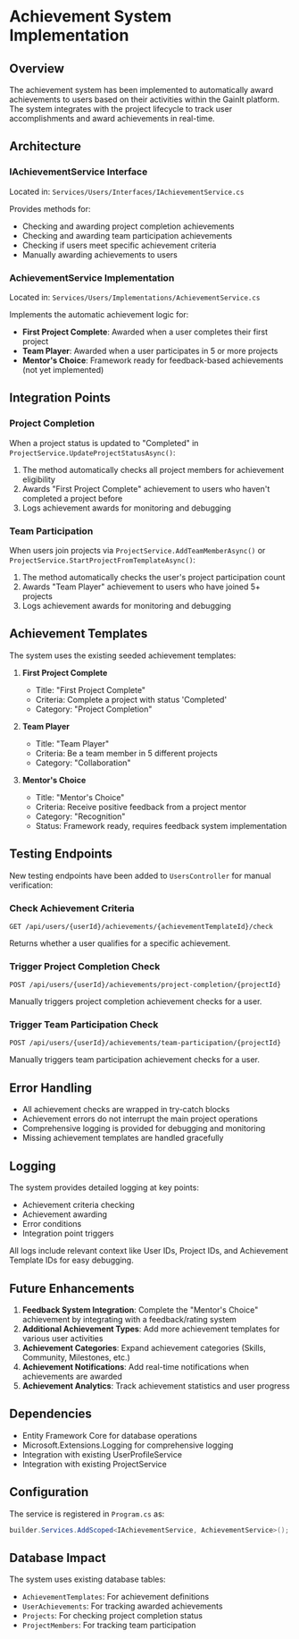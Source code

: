 # Achievement System Implementation

## Overview
The achievement system has been implemented to automatically award achievements to users based on their activities within the GainIt platform. The system integrates with the project lifecycle to track user accomplishments and award achievements in real-time.

## Architecture

### IAchievementService Interface
Located in: `Services/Users/Interfaces/IAchievementService.cs`

Provides methods for:
- Checking and awarding project completion achievements
- Checking and awarding team participation achievements  
- Checking if users meet specific achievement criteria
- Manually awarding achievements to users

### AchievementService Implementation
Located in: `Services/Users/Implementations/AchievementService.cs`

Implements the automatic achievement logic for:
- **First Project Complete**: Awarded when a user completes their first project
- **Team Player**: Awarded when a user participates in 5 or more projects
- **Mentor's Choice**: Framework ready for feedback-based achievements (not yet implemented)

## Integration Points

### Project Completion
When a project status is updated to "Completed" in `ProjectService.UpdateProjectStatusAsync()`:
1. The method automatically checks all project members for achievement eligibility
2. Awards "First Project Complete" achievement to users who haven't completed a project before
3. Logs achievement awards for monitoring and debugging

### Team Participation
When users join projects via `ProjectService.AddTeamMemberAsync()` or `ProjectService.StartProjectFromTemplateAsync()`:
1. The method automatically checks the user's project participation count
2. Awards "Team Player" achievement to users who have joined 5+ projects
3. Logs achievement awards for monitoring and debugging

## Achievement Templates
The system uses the existing seeded achievement templates:

1. **First Project Complete**
   - Title: "First Project Complete"
   - Criteria: Complete a project with status 'Completed'
   - Category: "Project Completion"

2. **Team Player**
   - Title: "Team Player"
   - Criteria: Be a team member in 5 different projects
   - Category: "Collaboration"

3. **Mentor's Choice**
   - Title: "Mentor's Choice"
   - Criteria: Receive positive feedback from a project mentor
   - Category: "Recognition"
   - Status: Framework ready, requires feedback system implementation

## Testing Endpoints

New testing endpoints have been added to `UsersController` for manual verification:

### Check Achievement Criteria
```
GET /api/users/{userId}/achievements/{achievementTemplateId}/check
```
Returns whether a user qualifies for a specific achievement.

### Trigger Project Completion Check
```
POST /api/users/{userId}/achievements/project-completion/{projectId}
```
Manually triggers project completion achievement checks for a user.

### Trigger Team Participation Check
```
POST /api/users/{userId}/achievements/team-participation/{projectId}
```
Manually triggers team participation achievement checks for a user.

## Error Handling
- All achievement checks are wrapped in try-catch blocks
- Achievement errors do not interrupt the main project operations
- Comprehensive logging is provided for debugging and monitoring
- Missing achievement templates are handled gracefully

## Logging
The system provides detailed logging at key points:
- Achievement criteria checking
- Achievement awarding
- Error conditions
- Integration point triggers

All logs include relevant context like User IDs, Project IDs, and Achievement Template IDs for easy debugging.

## Future Enhancements
1. **Feedback System Integration**: Complete the "Mentor's Choice" achievement by integrating with a feedback/rating system
2. **Additional Achievement Types**: Add more achievement templates for various user activities
3. **Achievement Categories**: Expand achievement categories (Skills, Community, Milestones, etc.)
4. **Achievement Notifications**: Add real-time notifications when achievements are awarded
5. **Achievement Analytics**: Track achievement statistics and user progress

## Dependencies
- Entity Framework Core for database operations
- Microsoft.Extensions.Logging for comprehensive logging
- Integration with existing UserProfileService
- Integration with existing ProjectService

## Configuration
The service is registered in `Program.cs` as:
```csharp
builder.Services.AddScoped<IAchievementService, AchievementService>();
```

## Database Impact
The system uses existing database tables:
- `AchievementTemplates`: For achievement definitions
- `UserAchievements`: For tracking awarded achievements
- `Projects`: For checking project completion status
- `ProjectMembers`: For tracking team participation